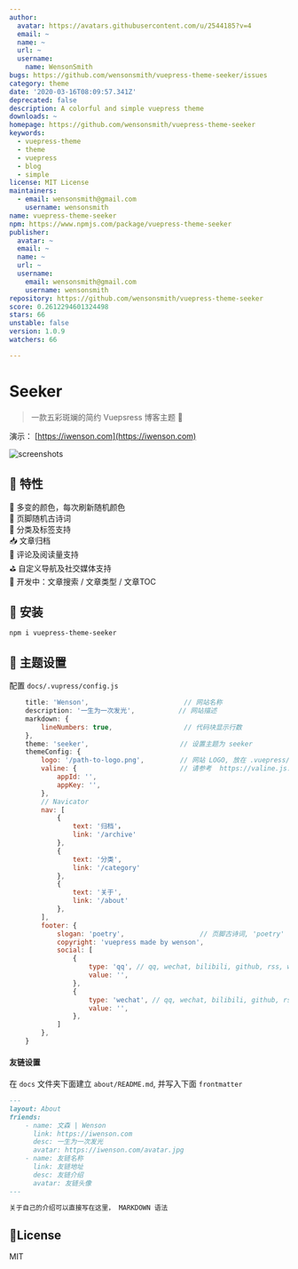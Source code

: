 ```yaml
---
author:
  avatar: https://avatars.githubusercontent.com/u/2544185?v=4
  email: ~
  name: ~
  url: ~
  username:
    name: WensonSmith
bugs: https://github.com/wensonsmith/vuepress-theme-seeker/issues
category: theme
date: '2020-03-16T08:09:57.341Z'
deprecated: false
description: A colorful and simple vuepress theme
downloads: ~
homepage: https://github.com/wensonsmith/vuepress-theme-seeker
keywords:
  - vuepress-theme
  - theme
  - vuepress
  - blog
  - simple
license: MIT License
maintainers:
  - email: wensonsmith@gmail.com
    username: wensonsmith
name: vuepress-theme-seeker
npm: https://www.npmjs.com/package/vuepress-theme-seeker
publisher:
  avatar: ~
  email: ~
  name: ~
  url: ~
  username:
    email: wensonsmith@gmail.com
    username: wensonsmith
repository: https://github.com/wensonsmith/vuepress-theme-seeker
score: 0.2612294601324498
stars: 66
unstable: false
version: 1.0.9
watchers: 66

---
```


# Seeker

> 一款五彩斑斓的简约 Vuepsress 博客主题  🎊  

演示： [https://iwenson.com](https://iwenson.com)

![screenshots](./screenshots.jpg)

## 🏁 特性
🌈 多变的颜色，每次刷新随机颜色  
🗿 页脚随机古诗词  
🚩 分类及标签支持  
📥 文章归档  
👾 评论及阅读量支持  
⛳️ 自定义导航及社交媒体支持  
🚧 开发中：文章搜索 / 文章类型 / 文章TOC  

## 🚧 安装

```
npm i vuepress-theme-seeker
```

## 🔧 主题设置

配置 `docs/.vupress/config.js`

```js
    title: 'Wenson',                        // 网站名称
    description: '一生为一次发光',           // 网站描述
    markdown: {
        lineNumbers: true,                  // 代码块显示行数
    },
    theme: 'seeker',                       // 设置主题为 seeker
    themeConfig: {
        logo: '/path-to-logo.png',         // 网站 LOGO, 放在 .vuepress/public 下面
        valine: {                          // 请参考  https://valine.js.org/quickstart.html
            appId: '',
            appKey: '',
        },
        // Navicator
        nav: [
            {
                text: '归档'，
                link: '/archive'
            },
            {
                text: '分类',
                link: '/category'
            },
            {
                text: '关于',
                link: '/about'
            },
        ],
        footer: {
            slogan: 'poetry',                   // 页脚古诗词, 'poetry' 随机古诗词，如果填写其他字符串则直接显示所填文字
            copyright: 'vuepress made by wenson',                      // 页底 Copyright
            social: [
                {
                    type: 'qq', // qq, wechat, bilibili, github, rss, weibo
                    value: '', 
                },
                {
                    type: 'wechat', // qq, wechat, bilibili, github, rss, weibo
                    value: '', 
                },
            ]
        },
    }
```

#### 友链设置

在 `docs` 文件夹下面建立  `about/README.md`, 并写入下面 `frontmatter`

```markdown
---
layout: About
friends:
    - name: 文森 | Wenson
      link: https://iwenson.com
      desc: 一生为一次发光
      avatar: https://iwenson.com/avatar.jpg
    - name: 友链名称
      link: 友链地址
      desc: 友链介绍
      avatar: 友链头像
---

关于自己的介绍可以直接写在这里， MARKDOWN 语法
```

## 📝License

MIT
